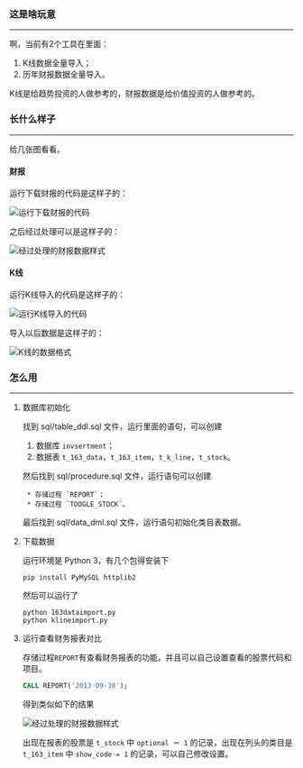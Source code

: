 ### 这是啥玩意
--------
啊，当前有2个工具在里面：

1. K线数据全量导入；
1. 历年财报数据全量导入。

K线是给趋势投资的人做参考的，财报数据是给价值投资的人做参考的。

### 长什么样子
-------
给几张图看看。

#### 财报

运行下载财报的代码是这样子的：

![运行下载财报的代码](http://ww2.sinaimg.cn/mw690/60dc9a70gw1eeinik4rosj209a0d43zw.jpg)

之后经过处理可以是这样子的：

![经过处理的财报数据样式](http://ww4.sinaimg.cn/mw690/60dc9a70gw1eeinilm8u2j20ez04q0tq.jpg)

#### K线

运行K线导入的代码是这样子的：

![运行K线导入的代码](http://ww3.sinaimg.cn/mw690/60dc9a70gw1eeiniku8h0j205t00zt8j.jpg)

导入以后数据是这样子的：

![K线的数据格式](http://ww4.sinaimg.cn/mw690/60dc9a70gw1eeinil1aatj20ma09441q.jpg)

### 怎么用
------

1. 数据库初始化

    找到 sql/table_ddl.sql 文件，运行里面的语句，可以创建

    1. 数据库 `invsertment`；
    1. 数据表 `t_163_data`，`t_163_item`，`t_k_line`，`t_stock`。

    然后找到 sql/procedure.sql 文件，运行语句可以创建

        * 存储过程 `REPORT`；
        * 存储过程 `TOOGLE_STOCK`。

    最后找到 sql/data_dml.sql 文件，运行语句初始化类目表数据。

1. 下载数据

    运行环境是 Python 3，有几个包得安装下

    ```shell
    pip install PyMySQL httplib2
    ```

    然后可以运行了

    ```shell
    python 163dataimport.py
    python klineimport.py
    ```

1. 运行查看财务报表对比

    存储过程`REPORT`有查看财务报表的功能，并且可以自己设置查看的股票代码和项目。

    ```sql
    CALL REPORT('2013-09-30');
    ```

    得到类似如下的结果

    ![经过处理的财报数据样式](http://ww4.sinaimg.cn/mw690/60dc9a70gw1eeinilm8u2j20ez04q0tq.jpg)

    出现在报表的股票是 `t_stock` 中 `optional ＝ 1` 的记录，出现在列头的类目是 `t_163_item` 中 `show_code = 1` 的记录，可以自己修改设置。
